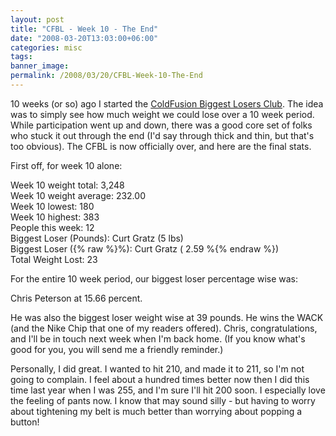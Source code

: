 ```yaml
---
layout: post
title: "CFBL - Week 10 - The End"
date: "2008-03-20T13:03:00+06:00"
categories: misc 
tags: 
banner_image: 
permalink: /2008/03/20/CFBL-Week-10-The-End
---
```


10 weeks (or so) ago I started the <a href="http://www.raymondcamden.com/index.cfm/2008/1/14/Wildly-off-topic--Hey-you-fatso">ColdFusion Biggest Losers Club</a>. The idea was to simply see how much weight we could lose over a 10 week period. While participation went up and down, there was a good core set of folks who stuck it out through the end (I'd say through thick and thin, but that's too obvious). The CFBL is now officially over, and here are the final stats.

First off, for week 10 alone:

Week 10 weight total: 3,248<br>
Week 10 weight average: 232.00<br>
Week 10 lowest: 180<br>
Week 10 highest: 383<br>
People this week: 12<br>
Biggest Loser (Pounds): Curt Gratz (5 lbs)<br>
Biggest Loser ({% raw %}%): Curt Gratz ( 2.59 %{% endraw %})<br>
Total Weight Lost: 23<br>

For the entire 10 week period, our biggest loser percentage wise was:

Chris Peterson at 15.66 percent.

He was also the biggest loser weight wise at 39 pounds. He wins the WACK (and the Nike Chip that one of my readers offered). Chris, congratulations, and I'll be in touch next week when I'm back home. (If you know what's good for you, you will send me a friendly reminder.)

Personally, I did great. I wanted to hit 210, and made it to 211, so I'm not going to complain. I feel about a hundred times better now then I did this time last year when I was 255, and I'm sure I'll hit 200 soon. I especially love the feeling of pants now. I know that may sound silly - but having to worry about tightening my belt is much better than worrying about popping a button!